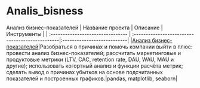 # Analis_bisness
Анализ бизнес-показателей
| Название проекта                  | Описание                                        | Инструменты                 |
| :-------------------------------- | :-----------------------------------------------|:---------------------------|
|[Анализ бизнес-показателей](https://github.com/Polinailinet/Analis_bisness/blob/main/Analysis_of_business_indicators.ipynb)|Разобраться в причинах и помочь компании выйти в плюс: провести анализ бизнес-показателей; рассчитать маркетинговые и продуктовые метрики (LTV, CAC, retention rate, DAU, WAU, MAU и другие); использовать когортный анализ и функции расчёта метрик; сделать вывод о причинах убытков на основе подсчитанных показателей и построенных графиков.|pandas, matplotlib, seaborn|

